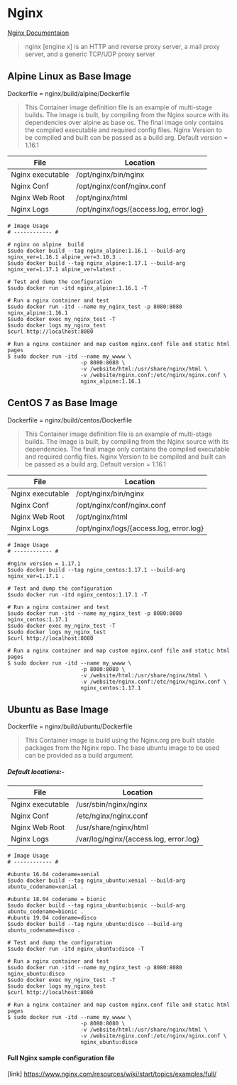 # Nginx
[Nginx Documentaion](https://nginx.org/en/docs/)
>nginx [engine x] is an HTTP and reverse proxy server, a mail proxy server, and a generic TCP/UDP proxy server
>

## Alpine Linux as Base Image
Dockerfile = nginx/build/alpine/Dockerfile

>This Container image definition file is an example of multi-stage builds. 
The Image is built, by compiling from the Nginx source with its dependencies over alpine as base os. 
The final image only contains the compiled executable and  required config files.
Nginx Version to be compiled and  built can be passed as a build arg. Default version = 1.16.1
>
| File | Location |
| ---- | -------- |
| Nginx executable | /opt/nginx/bin/nginx |
| Nginx Conf | /opt/nginx/conf/nginx.conf |
| Nginx Web Root | /opt/nginx/html |
| Nginx Logs | /opt/nginx/logs/{access.log, error.log} |


```` 	
# Image Usage
# ------------ #

# nginx on alpine  build 
$sudo docker build --tag nginx_alpine:1.16.1 --build-arg nginx_ver=1.16.1 alpine_ver=3.10.3 .
$sudo docker build --tag nginx_alpine:1.17.1 --build-arg nginx_ver=1.17.1 alpine_ver=latest .

# Test and dump the configuration
$sudo docker run -itd nginx_alpine:1.16.1 -T

# Run a nginx container and test
$sudo docker run -itd --name my_nginx_test -p 8080:8080 nginx_alpine:1.16.1
$sudo docker exec my_nginx_test -T
$sudo docker logs my_nginx_test
$curl http://localhost:8080 

# Run a nginx container and map custom nginx.conf file and static html pages
$ sudo docker run -itd --name my_wwww \
                       -p 8080:8080 \
					   -v /website/html:/usr/share/nginx/html \
					   -v /website/nginx.conf:/etc/nginx/nginx.conf \
					   nginx_alpine:1.16.1

````


## CentOS 7 as Base Image
Dockerfile = nginx/build/centos/Dockerfile

>This Container image definition file is an example of multi-stage builds. 
The Image is built, by compiling from the Nginx source with its dependencies. 
The final image only contains the compiled executable and  required config files.
Nginx Version to be compiled and  built can be passed as a build arg. Default version = 1.16.1
>
| File | Location |
| ---- | -------- |
| Nginx executable | /opt/nginx/bin/nginx |
| Nginx Conf | /opt/nginx/conf/nginx.conf |
| Nginx Web Root | /opt/nginx/html |
| Nginx Logs | /opt/nginx/logs/{access.log, error.log} |


```` 	
# Image Usage
# ------------ #

#nginx version = 1.17.1
$sudo docker build --tag nginx_centos:1.17.1 --build-arg nginx_ver=1.17.1 .

# Test and dump the configuration
$sudo docker run -itd nginx_centos:1.17.1 -T

# Run a nginx container and test
$sudo docker run -itd --name my_nginx_test -p 8080:8080 nginx_centos:1.17.1
$sudo docker exec my_nginx_test -T
$sudo docker logs my_nginx_test
$curl http://localhost:8080 

# Run a nginx container and map custom nginx.conf file and static html pages
$ sudo docker run -itd --name my_wwww \
                       -p 8080:8080 \
					   -v /website/html:/usr/share/nginx/html \
					   -v /website/nginx.conf:/etc/nginx/nginx.conf \
					   nginx_centos:1.17.1

````


## Ubuntu as Base Image
Dockerfile = nginx/build/ubuntu/Dockerfile

>This Container image is build using the Nginx.org pre built stable packages from the Nginx repo.
The base ubuntu image to be used can be provided as a build argument.

##### Default locations:-
| File | Location |
| ---- | -------- |
| Nginx executable | /usr/sbin/nginx/nginx |
| Nginx Conf | /etc/nginx/nginx.conf |
| Nginx Web Root | /usr/share/nginx/html |
| Nginx Logs | /var/log/nginx/{access.log, error.log} |

>

```` 	
# Image Usage
# ------------ #

#ubuntu 16.04 codename=xenial
$sudo docker build --tag nginx_ubuntu:xenial --build-arg ubuntu_codename=xenial .

#ubuntu 18.04 codename = bionic
$sudo docker build --tag nginx_ubuntu:bionic --build-arg ubuntu_codename=bionic .
#ubuntu 19.04 codename=disco
$sudo docker build --tag nginx_ubuntu:disco --build-arg ubuntu_codename=disco .

# Test and dump the configuration
$sudo docker run -itd nginx_ubuntu:disco -T

# Run a nginx container and test
$sudo docker run -itd --name my_nginx_test -p 8080:8080 nginx_ubuntu:disco
$sudo docker exec my_nginx_test -T
$sudo docker logs my_nginx_test
$curl http://localhost:8080 

# Run a nginx container and map custom nginx.conf file and static html pages
$ sudo docker run -itd --name my_wwww \
                       -p 8080:8080 \
					   -v /website/html:/usr/share/nginx/html \
					   -v /website/nginx.conf:/etc/nginx/nginx.conf \
					   nginx_ubuntu:disco

````



#### Full Nginx sample configuration file
[link] <https://www.nginx.com/resources/wiki/start/topics/examples/full/>

